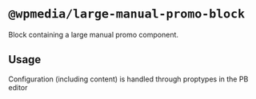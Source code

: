 # `@wpmedia/large-manual-promo-block`

Block containing a large manual promo component.

## Usage

Configuration (including content) is handled through proptypes in the PB editor

